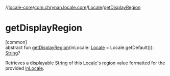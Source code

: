 //[locale-core](../../../index.md)/[com.chrynan.locale.core](../index.md)/[Locale](index.md)/[getDisplayRegion](get-display-region.md)

# getDisplayRegion

[common]\
abstract fun [getDisplayRegion](get-display-region.md)(inLocale: [Locale](index.md) = Locale.getDefault()): [String](https://kotlinlang.org/api/latest/jvm/stdlib/kotlin/-string/index.html)?

Retrieves a displayable [String](https://kotlinlang.org/api/latest/jvm/stdlib/kotlin/-string/index.html) of this [Locale](index.md)'s [region](region.md) value formatted for the provided [inLocale](get-display-region.md).
